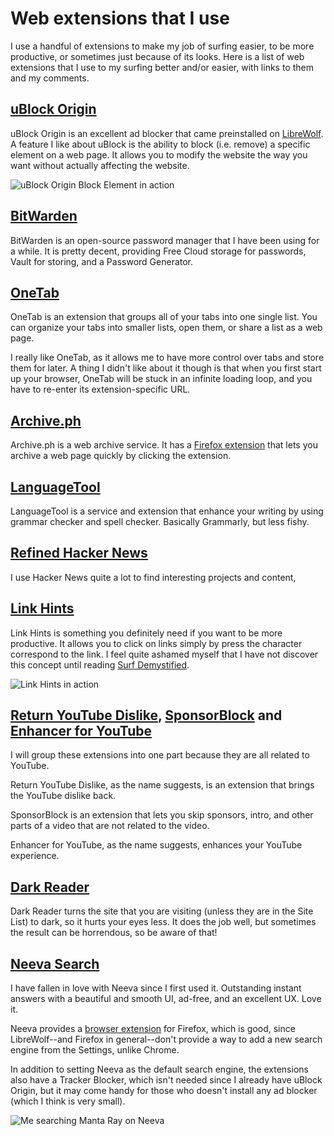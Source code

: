 # Web extensions that I use

I use a handful of extensions to make my job of surfing easier, to be more productive, or sometimes just because of its looks. Here is a list of web extensions that I use to my surfing better and/or easier, with links to them and my comments.

## [uBlock Origin](https://github.com/gorhill/uBlock)

uBlock Origin is an excellent ad blocker that came preinstalled on [LibreWolf](https://librewolf.net). A feature I like about uBlock is the ability to block (i.e. remove) a specific element on a web page. It allows you to modify the website the way you want without actually affecting the website.

![uBlock Origin `Block Element` in action](https://files.catbox.moe/mxy497.png)

## [BitWarden](https://bitwarden.com/)

BitWarden is an open-source password manager that I have been using for a while. It is pretty decent, providing Free Cloud storage for passwords, Vault for storing, and a Password Generator.

## [OneTab](https://www.one-tab.com/)

OneTab is an extension that groups all of your tabs into one single list. You can organize your tabs into smaller lists, open them, or share a list as a web page.

I really like OneTab, as it allows me to have more control over tabs and store them for later. A thing I didn't like about it though is that when you first start up your browser, OneTab will be stuck in an infinite loading loop, and you have to re-enter its extension-specific URL.

## [Archive.ph](https://archive.ph/)

Archive.ph is a web archive service. It has a [Firefox extension](https://addons.mozilla.org/en-US/firefox/addon/archive-page/) that lets you archive a web page quickly by clicking the extension.

## [LanguageTool](https://languagetool.org/)

LanguageTool is a service and extension that enhance your writing by using grammar checker and spell checker. Basically Grammarly, but less fishy.

## [Refined Hacker News](https://github.com/plibither8/refined-hacker-news)

I use Hacker News quite a lot to find interesting projects and content,

## [Link Hints](https://lydell.github.io/LinkHints)

Link Hints is something you definitely need if you want to be more productive. It allows you to click on links simply by press the character correspond to the link. I feel quite ashamed myself that I have not discover this concept until reading [Surf Demystified](http://troubleshooters.com/linux/surf.htm).

![Link Hints in action](https://files.catbox.moe/x1j9tx.png)

## [Return YouTube Dislike](https://returnyoutubedislike.com/), [SponsorBlock](https://sponsor.ajay.app/) and [Enhancer for YouTube](https://www.mrfdev.com/enhancer-for-youtube)

I will group these extensions into one part because they are all related to YouTube.

Return YouTube Dislike, as the name suggests, is an extension that brings the YouTube dislike back.

SponsorBlock is an extension that lets you skip sponsors, intro, and other parts of a video that are not related to the video.

Enhancer for YouTube, as the name suggests, enhances your YouTube experience.

## [Dark Reader](https://darkreader.org/)

Dark Reader turns the site that you are visiting (unless they are in the Site List) to dark, so it hurts your eyes less. It does the job well, but sometimes the result can be horrendous, so be aware of that!

## [Neeva Search](https://neeva.com)

I have fallen in love with Neeva since I first used it. Outstanding instant answers with a beautiful and smooth UI, ad-free, and an excellent UX. Love it.

Neeva provides a [browser extension](https://addons.mozilla.org/en-US/firefox/addon/neeva-for-firefox/) for Firefox, which is good, since LibreWolf--and Firefox in general--don't provide a way to add a new search engine from the Settings, unlike Chrome.

In addition to setting Neeva as the default search engine, the extensions also have a Tracker Blocker, which isn't needed since I already have uBlock Origin, but it may come handy for those who doesn't install any ad blocker (which I think is very small).

![Me searching `Manta Ray` on Neeva](https://files.catbox.moe/6vo2ax.png)